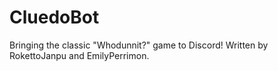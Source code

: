 # CluedoBot
Bringing the classic "Whodunnit?" game to Discord!
Written by RokettoJanpu and EmilyPerrimon.
